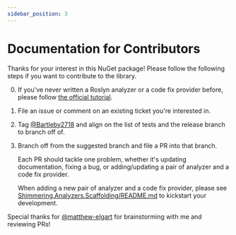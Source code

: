 ```yaml
---
sidebar_position: 3
---
```

# Documentation for Contributors
Thanks for your interest in this NuGet package! Please follow the following steps if you want to contribute to the library.

0. If you've never written a Roslyn analyzer or a code fix provider before, please follow [the official tutorial](https://learn.microsoft.com/en-us/dotnet/csharp/roslyn-sdk/tutorials/how-to-write-csharp-analyzer-code-fix).
1. File an issue or comment on an existing ticket you're interested in.
2. Tag [@Bartleby2718](https://github.com/Bartleby2718) and align on the list of tests and the release branch to branch off of.
3. Branch off from the suggested branch and file a PR into that branch.

   Each PR should tackle one problem, whether it's updating documentation, fixing a bug, or adding/updating a pair of analyzer and a code fix provider.

   When adding a new pair of analyzer and a code fix provider, please see [Shimmering.Analyzers.Scaffolding/README.md](https://github.com/Bartleby2718/Shimmering.Analyzers/blob/main/src/Shimmering.Analyzers.Scaffolding/README.md) to kickstart your development.

Special thanks for [@matthew-elgart](https://github.com/matthew-elgart) for brainstorming with me and reviewing PRs!
